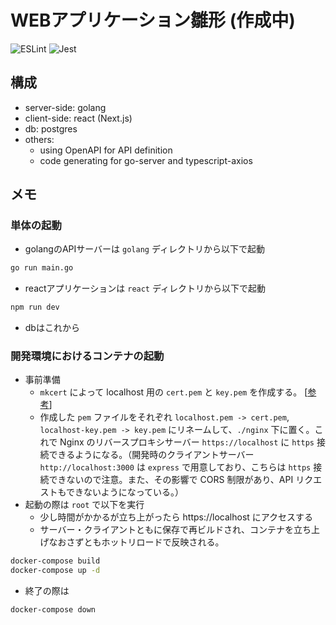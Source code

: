# WEBアプリケーション雛形 (作成中)
![ESLint](https://github.com/yokotani92/my-app/workflows/ESLint/badge.svg)
![Jest](https://github.com/yokotani92/my-app/workflows/Jest/badge.svg)

## 構成
- server-side: golang
- client-side: react (Next.js)
- db: postgres
- others:
  - using OpenAPI for API definition
  - code generating for go-server and typescript-axios

## メモ
### 単体の起動
- golangのAPIサーバーは `golang` ディレクトリから以下で起動
```bash
go run main.go
```
- reactアプリケーションは `react` ディレクトリから以下で起動
```bash
npm run dev
```
- dbはこれから

### 開発環境におけるコンテナの起動
- 事前準備
  - `mkcert` によって localhost 用の `cert.pem` と `key.pem` を作成する。 [[参考](http://www.sheshbabu.com/posts/running-express-over-https-in-localhost/)]
  - 作成した `pem` ファイルをそれぞれ `localhost.pem -> cert.pem`, `localhost-key.pem -> key.pem` にリネームして、`./nginx` 下に置く。これで Nginx のリバースプロキシサーバー `https://localhost` に `https` 接続できるようになる。（開発時のクライアントサーバー `http://localhost:3000` は `express` で用意しており、こちらは `https` 接続できないので注意。また、その影響で CORS 制限があり、API リクエストもできないようになっている。）
- 起動の際は `root` で以下を実行
  - 少し時間がかかるが立ち上がったら https://localhost にアクセスする
  - サーバー・クライアントともに保存で再ビルドされ、コンテナを立ち上げなおさずともホットリロードで反映される。
```bash
docker-compose build
docker-compose up -d
```

- 終了の際は
```bash
docker-compose down
```